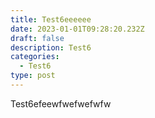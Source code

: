 ```yaml
---
title: Test6eeeeee
date: 2023-01-01T09:28:20.232Z
draft: false
description: Test6
categories:
  - Test6
type: post
---
```

 Test6efeewfwefwefwfw